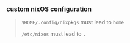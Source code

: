### custom nixOS configuration

> `$HOME/.config/nixpkgs` must lead to `home`
>
> `/etc/nixos` must lead to `.`
